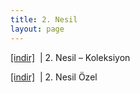 ```yaml
---
title: 2. Nesil
layout: page
---
```


<a href="https://cloud.mail.ru/public/1f48fc3c3030/2.%20Nesil%20-%20Koleksiyon" target="_blank">[indir]</a>   |   2. Nesil &#8211; Koleksiyon

<a href="https://cloud.mail.ru/public/554c2212d9ac/2.Nesil%20-%20ozel" target="_blank">[indir]</a>   |   2. Nesil Özel

